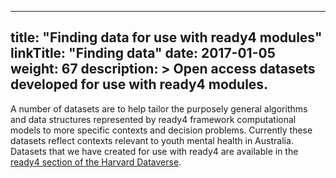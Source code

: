 
---
title: "Finding data for use with ready4 modules"
linkTitle: "Finding data"
date: 2017-01-05
weight: 67
description: >
  Open access datasets developed for use with ready4 modules.
---

A number of datasets are to help tailor the purposely general algorithms and data structures represented by ready4 framework computational models to more specific contexts and decision problems. Currently these datasets reflect contexts relevant to youth mental health in Australia. Datasets that we have created for use with ready4 are available in the [ready4 section of the Harvard Dataverse](https://dataverse.harvard.edu/dataverse/ready4).